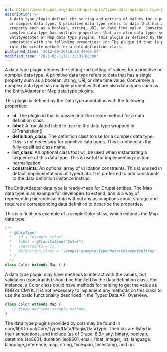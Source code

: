 ```yaml
---
url: https://www.drupal.org/docs/drupal-apis/typed-data-api/data-type-plugins
description: >-
  A data type plugin defines the setting and getting of values for a primitive
  or complex data type. A primitive data type refers to data that has a single
  property such as a boolean, string, URI, or date time value. Conversely a
  complex data type has multiple properties that are also data types such as the
  EntityAdapter or Map data type plugins. This plugin is defined by the DataType
  annotation with the following properties: id: The plugin id that is passed
  into the create method for a data definition class.
published_time: '2012-09-26T18:28:44+00:00'
modified_time: '2021-03-11T21:35:31+00:00'
---
```

A data type plugin defines the setting and getting of values for a primitive or complex data type. A primitive data type refers to data that has a single property such as a boolean, string, URI, or date time value. Conversely a complex data type has multiple properties that are also data types such as the EntityAdapter or Map data type plugins.

This plugin is defined by the DataType annotation with the following properties:

* **id**: The plugin id that is passed into the create method for a data definition class.
* **label**: A translated label to use for the data type wrapped in @Translation()
* **definition\_class**: The definition class to use for a complex data type. This is not necessary for primitive data types. This is defined as the fully-qualified class name.
* **list\_class**: An optional class that will be used when instantiating a sequence of this data type. This is useful for implementing custom normalization.
* **constraints**: An optional array of validation constraints. This is unused in default implementations of TypedData. It is preferred to add constraints to the data definition instance instead.

The EntityAdapter data type is ready-made for Drupal entities. The Map data type is an example for developers to extend, and is a way of representing hierarchical data without any assumptions about storage and requires a corresponding data definition to describe the properties.

This is a fictitious example of a simple Color class, which extends the Map data type.

```php
/**
  * @DataType(
  *   id = "example_color",
  *   label = @Translation("Color"),
  *   constraints = {},
  *   definition_class = "\Drupal\example\TypedData\ColorDefinition"
  * )  
  */
class Color extends Map { }

```

A data type plugin may have methods to interact with the values, but validation (constraints) should be handled by the data definition class. For instance, a Color class could have methods for helping to get the value as RGB or CMYK. It is not necessary to implement any methods on this class to use the basic functionality described in the Typed Data API Overview.

```php
class Color extends Map {
   // @todo add some example methods.
}

```

The data type plugins provided by core may be found in core/lib/Drupal/Core/TypedData/Plugin/DataType. Their ids are listed in their annotations, and include (as of Drupal 8.9): any, binary, boolean, datetime\_iso8601, duration\_iso8601, email, float, integer, list, language, language\_reference, map, string, timespan, timestamp, and uri.